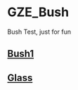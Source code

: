 # GZE_Bush
Bush Test, just for fun

## [Bush1](https://cwc-gze.github.io/GZE_Bush/Test/Bush1/App.html)

## [Glass](https://cwc-gze.github.io/GZE_Bush/Test/Glass/App.html)
